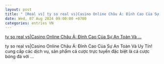 ```yaml
---
layout: post
title: " [Real vs] ty so real vs|Casino Online Châu Á: Đỉnh Cao Của Sự An Toàn Và ..."
date: Wed, 07 Aug 2024 09:00:00 +0700
categories: entries VN
---
```

[ty so real vs|Casino Online Châu Á: Đỉnh Cao Của Sự An Toàn Và ...](https://hnue.edu.vn/card/ty%20so%20real%20vs.shtm)

ty so real vs|Casino Online Châu Á: Đỉnh Cao Của Sự An Toàn Và Uy Tín! cung cấp các dịch vụ, sản phẩm cá cược trực tuyến đặc biệt là cá cược bóng đá với ...

